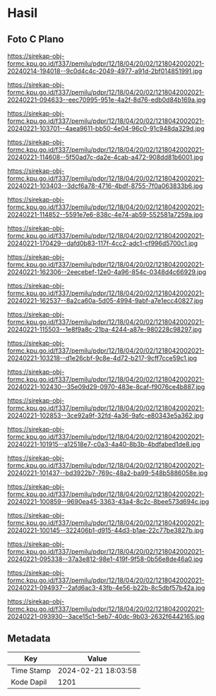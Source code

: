 # Hasil

## Foto C Plano

https://sirekap-obj-formc.kpu.go.id/f337/pemilu/pdpr/12/18/04/20/02/1218042002021-20240214-194018--9c0d4c4c-2049-4977-a91d-2bf014851991.jpg

https://sirekap-obj-formc.kpu.go.id/f337/pemilu/pdpr/12/18/04/20/02/1218042002021-20240221-094633--eec70995-951e-4a2f-8d76-edb0d84b169a.jpg

https://sirekap-obj-formc.kpu.go.id/f337/pemilu/pdpr/12/18/04/20/02/1218042002021-20240221-103701--4aea9611-bb50-4e04-96c0-91c948da329d.jpg

https://sirekap-obj-formc.kpu.go.id/f337/pemilu/pdpr/12/18/04/20/02/1218042002021-20240221-114608--5f50ad7c-da2e-4cab-a472-908dd81b6001.jpg

https://sirekap-obj-formc.kpu.go.id/f337/pemilu/pdpr/12/18/04/20/02/1218042002021-20240221-103403--3dcf6a78-4716-4bdf-8755-7f0a063833b6.jpg

https://sirekap-obj-formc.kpu.go.id/f337/pemilu/pdpr/12/18/04/20/02/1218042002021-20240221-114852--5591e7e6-838c-4e74-ab59-552581a7259a.jpg

https://sirekap-obj-formc.kpu.go.id/f337/pemilu/pdpr/12/18/04/20/02/1218042002021-20240221-170429--dafd0b83-117f-4cc2-adc1-cf996d5700c1.jpg

https://sirekap-obj-formc.kpu.go.id/f337/pemilu/pdpr/12/18/04/20/02/1218042002021-20240221-162306--2eecebef-12e0-4a96-854c-0348d4c66929.jpg

https://sirekap-obj-formc.kpu.go.id/f337/pemilu/pdpr/12/18/04/20/02/1218042002021-20240221-162537--8a2ca60a-5d05-4994-9abf-a7e1ecc40827.jpg

https://sirekap-obj-formc.kpu.go.id/f337/pemilu/pdpr/12/18/04/20/02/1218042002021-20240221-115503--1e8f9a8c-21ba-4244-a87e-980228c98297.jpg

https://sirekap-obj-formc.kpu.go.id/f337/pemilu/pdpr/12/18/04/20/02/1218042002021-20240221-103218--d1e26cbf-9c8e-4d72-b217-9cff7cce59c1.jpg

https://sirekap-obj-formc.kpu.go.id/f337/pemilu/pdpr/12/18/04/20/02/1218042002021-20240221-102430--35e09d29-0970-483e-8caf-f9076ce4b887.jpg

https://sirekap-obj-formc.kpu.go.id/f337/pemilu/pdpr/12/18/04/20/02/1218042002021-20240221-102853--3ce92a9f-32fd-4a36-9afc-e80343e5a362.jpg

https://sirekap-obj-formc.kpu.go.id/f337/pemilu/pdpr/12/18/04/20/02/1218042002021-20240221-101915--a12518e7-c0a3-4a40-8b3b-4bdfabed1de8.jpg

https://sirekap-obj-formc.kpu.go.id/f337/pemilu/pdpr/12/18/04/20/02/1218042002021-20240221-101437--bd3922b7-769c-48a2-ba99-548b5886058e.jpg

https://sirekap-obj-formc.kpu.go.id/f337/pemilu/pdpr/12/18/04/20/02/1218042002021-20240221-100859--9690ea45-3363-43a4-8c2c-8bee573d694c.jpg

https://sirekap-obj-formc.kpu.go.id/f337/pemilu/pdpr/12/18/04/20/02/1218042002021-20240221-100145--322406b1-d915-44d3-b1ae-22c77be3827b.jpg

https://sirekap-obj-formc.kpu.go.id/f337/pemilu/pdpr/12/18/04/20/02/1218042002021-20240221-095338--37a3e812-98e1-419f-9f58-0b56e8de46a0.jpg

https://sirekap-obj-formc.kpu.go.id/f337/pemilu/pdpr/12/18/04/20/02/1218042002021-20240221-094937--2afd6ac3-43fb-4e56-b22b-8c5dbf57b42a.jpg

https://sirekap-obj-formc.kpu.go.id/f337/pemilu/pdpr/12/18/04/20/02/1218042002021-20240221-093930--3ace15c1-5eb7-40dc-9b03-2632f6442165.jpg


## Metadata

| Key        | Value               |
| ---------- | ------------------- |
| Time Stamp | 2024-02-21 18:03:58 |
| Kode Dapil | 1201                |



